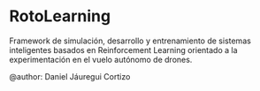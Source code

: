 # RotoLearning
Framework de simulación, desarrollo y entrenamiento de sistemas inteligentes basados en Reinforcement Learning orientado a la experimentación en el vuelo autónomo de drones.

@author: Daniel Jáuregui Cortizo
